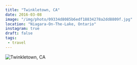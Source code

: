 ```yaml
---
title: "Twinkletown, CA"
date: 2016-03-08
image: "/img/photo/09334d8085b6edf18834278a2dd8809f.jpg"
location: "Niagara-On-The-Lake, Ontario"
instagram: true
draft: false
tags:
 - travel
---
```


![Twinkletown, CA](/img/photo/09334d8085b6edf18834278a2dd8809f.jpg)
